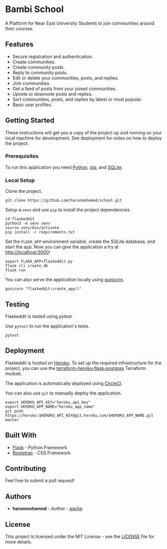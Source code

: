 # Bambi School

A Platform for Near East University Students to join communities around their courses.

## Features

- Secure registration and authentication.
- Create communities.
- Create community posts.
- Reply to community posts.
- Edit or delete your communities, posts, and replies.
- Join communities.
- Get a feed of posts from your joined communities.
- Upvote or downvote posts and replies.
- Sort communities, posts, and replies by latest or most popular.
- Basic user profiles.

## Getting Started

These instructions will get you a copy of the project up and running on your local machine for development. See deployment for notes on how to deploy the project.

### Prerequisites

To run this application you need [Python](https://www.python.org/), [pip](https://pip.pypa.io/en/stable/), and [SQLite](https://www.sqlite.org/).

### Local Setup

Clone the project.

```
git clone https://github.com/harunmohamed/school.git
```

Setup a `venv` and use `pip` to install the project dependencies.

```
cd flaskeddit
python3 -m venv venv
source venv/bin/activate
pip install -r requirements.txt
```

Set the `FLASK_APP` environment variable, create the SQLite database, and start the app. Now you can give the application a try at [http://localhost:5000](http://localhost:5000)!

```
export FLASK_APP=flaskeddit.py
flask cli create_db
flask run
```

You can also serve the application locally using [gunicorn](https://gunicorn.org/).

```
gunicorn "flaskeddit:create_app()"
```

## Testing

Flaskeddit is tested using pytest.

Use `pytest` to run the application's tests.

```
pytest
```

## Deployment

Flaskeddit is hosted on [Heroku](https://www.heroku.com/). To set up the required infrastructure for the project, you can use the [terraform-heroku-flask-postgres](https://github.com/aqche/terraform-heroku-flask-postgres) Terraform module.

The application is automatically deployed using [CircleCI](https://circleci.com/).

You can also use `git` to manually deploy the application.

```
export HEROKU_API_KEY="heroku_api_key"
export HEROKU_APP_NAME="heroku_app_name"
git push https://heroku:$HEROKU_API_KEY@git.heroku.com/$HEROKU_APP_NAME.git master
```

## Built With

- [Flask](http://flask.pocoo.org/) - Python Framework
- [Bootstrap](https://getbootstrap.com/) - CSS Framework

## Contributing

Feel free to submit a pull request!

## Authors

- **harunmohamed** - _Author_ - [aqche](https://github.com/harunmohamed)


## License

This project is licensed under the MIT License - see the [LICENSE](./LICENSE) file for more details.


